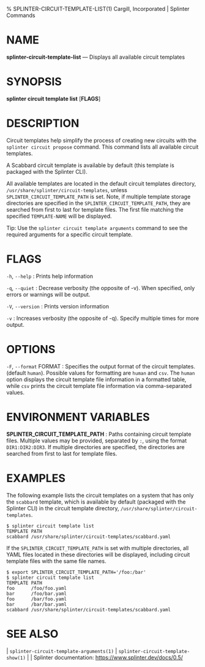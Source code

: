 % SPLINTER-CIRCUIT-TEMPLATE-LIST(1) Cargill, Incorporated | Splinter Commands
<!--
  Copyright 2018-2021 Cargill Incorporated
  Licensed under Creative Commons Attribution 4.0 International License
  https://creativecommons.org/licenses/by/4.0/
-->

NAME
====

**splinter-circuit-template-list** — Displays all available circuit templates

SYNOPSIS
========
**splinter circuit template list** \[**FLAGS**\]

DESCRIPTION
===========
Circuit templates help simplify the process of creating new circuits with the
`splinter circuit propose` command. This command lists all available circuit
templates.

A Scabbard circuit template is available by default (this template is packaged
with the Splinter CLI).

All available templates are located in the default circuit templates directory,
`/usr/share/splinter/circuit-templates`, unless `SPLINTER_CIRCUIT_TEMPLATE_PATH`
is set. Note, if multiple template storage directories are specified in the
`SPLINTER_CIRCUIT_TEMPLATE_PATH`, they are searched from first to last for
template files. The first file matching the specified `TEMPLATE-NAME` will
be displayed.

Tip: Use the `splinter circuit template arguments` command to see the required
arguments for a specific circuit template.

FLAGS
=====
`-h`, `--help`
: Prints help information

`-q`, `--quiet`
: Decrease verbosity (the opposite of -v). When specified, only errors or
  warnings will be output.

`-V`, `--version`
: Prints version information

`-v`
: Increases verbosity (the opposite of -q). Specify multiple times for more
  output.

OPTIONS
=======
`-F`, `--format` FORMAT
: Specifies the output format of the circuit templates. (default `human`).
  Possible values for formatting are `human` and `csv`. The `human` option
  displays the circuit template file information in a formatted table, while
  `csv` prints the circuit template file information via comma-separated values.

ENVIRONMENT VARIABLES
=====================
**SPLINTER_CIRCUIT_TEMPLATE_PATH**
: Paths containing circuit template files. Multiple values may be provided,
  separated by `:`, using the format `DIR1:DIR2:DIR3`. If multiple directories
  are specified, the directories are searched from first to last for template
  files.

EXAMPLES
========
The following example lists the circuit templates on a system that has only the
`scabbard` template, which is available by default (packaged with the Splinter CLI)
in the circuit template directory, `/usr/share/splinter/circuit-templates`.

```
$ splinter circuit template list
TEMPLATE PATH
scabbard /usr/share/splinter/circuit-templates/scabbard.yaml
```

If the `SPLINTER_CIRCUIT_TEMPLATE_PATH` is set with multiple directories, all
YAML files located in these directories will be displayed, including circuit
template files with the same file names.

```
$ export SPLINTER_CIRCUIT_TEMPLATE_PATH='/foo:/bar'
$ splinter circuit template list
TEMPLATE PATH
foo      /foo/foo.yaml
bar      /foo/bar.yaml
foo      /bar/foo.yaml
bar      /bar/bar.yaml
scabbard /usr/share/splinter/circuit-templates/scabbard.yaml
```

SEE ALSO
========
| `splinter-circuit-template-arguments(1)`
| `splinter-circuit-template-show(1)`
|
| Splinter documentation: https://www.splinter.dev/docs/0.5/
